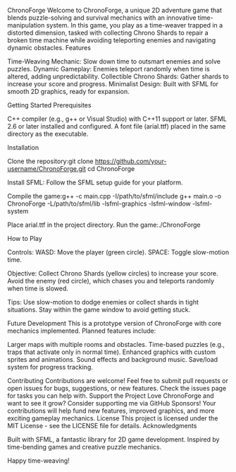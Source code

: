 ChronoForge
Welcome to ChronoForge, a unique 2D adventure game that blends puzzle-solving and survival mechanics with an innovative time-manipulation system. In this game, you play as a time-weaver trapped in a distorted dimension, tasked with collecting Chrono Shards to repair a broken time machine while avoiding teleporting enemies and navigating dynamic obstacles.
Features

Time-Weaving Mechanic: Slow down time to outsmart enemies and solve puzzles.
Dynamic Gameplay: Enemies teleport randomly when time is altered, adding unpredictability.
Collectible Chrono Shards: Gather shards to increase your score and progress.
Minimalist Design: Built with SFML for smooth 2D graphics, ready for expansion.

Getting Started
Prerequisites

C++ compiler (e.g., g++ or Visual Studio) with C++11 support or later.
SFML 2.6 or later installed and configured.
A font file (arial.ttf) placed in the same directory as the executable.

Installation

Clone the repository:git clone https://github.com/your-username/ChronoForge.git
cd ChronoForge


Install SFML:
Follow the SFML setup guide for your platform.


Compile the game:g++ -c main.cpp -I/path/to/sfml/include
g++ main.o -o ChronoForge -L/path/to/sfml/lib -lsfml-graphics -lsfml-window -lsfml-system


Place arial.ttf in the project directory.
Run the game:./ChronoForge



How to Play

Controls:
WASD: Move the player (green circle).
SPACE: Toggle slow-motion time.


Objective:
Collect Chrono Shards (yellow circles) to increase your score.
Avoid the enemy (red circle), which chases you and teleports randomly when time is slowed.


Tips:
Use slow-motion to dodge enemies or collect shards in tight situations.
Stay within the game window to avoid getting stuck.



Future Development
This is a prototype version of ChronoForge with core mechanics implemented. Planned features include:

Larger maps with multiple rooms and obstacles.
Time-based puzzles (e.g., traps that activate only in normal time).
Enhanced graphics with custom sprites and animations.
Sound effects and background music.
Save/load system for progress tracking.

Contributing
Contributions are welcome! Feel free to submit pull requests or open issues for bugs, suggestions, or new features. Check the issues page for tasks you can help with.
Support the Project
Love ChronoForge and want to see it grow? Consider supporting me via GitHub Sponsors! Your contributions will help fund new features, improved graphics, and more exciting gameplay mechanics.
License
This project is licensed under the MIT License - see the LICENSE file for details.
Acknowledgments

Built with SFML, a fantastic library for 2D game development.
Inspired by time-bending games and creative puzzle mechanics.


Happy time-weaving!
